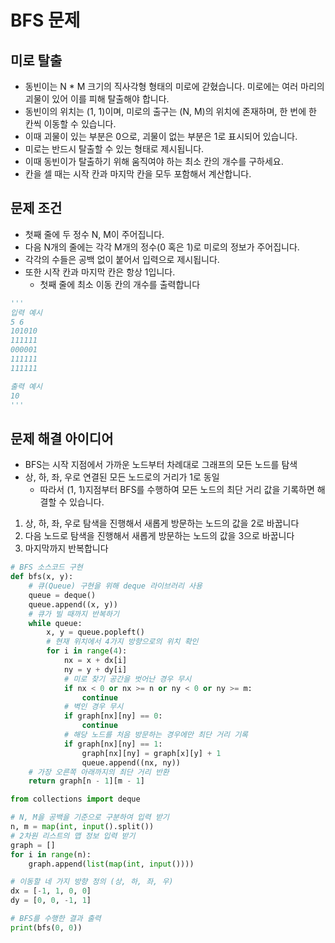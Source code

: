 # BFS 문제

## 미로 탈출

- 동빈이는 N * M 크기의 직사각형 형태의 미로에 갇혔습니다. 미로에는 여러 마리의 괴물이 있어 이를 피해 탈출해야 합니다.
- 동빈이의 위치는 (1, 1)이며, 미로의 출구는 (N, M)의 위치에 존재하며, 한 번에 한 칸씩 이동할 수 있습니다.
- 이때 괴물이 있는 부분은 0으로, 괴물이 없는 부분은 1로 표시되어 있습니다.
- 미로는 반드시 탈출할 수 있는 형태로 제시됩니다.
- 이때 동빈이가 탈출하기 위해 움직여야 하는 최소 칸의 개수를 구하세요.
- 칸을 셀 때는 시작 칸과 마지막 칸을 모두 포함해서 계산합니다.

## 문제 조건

- 첫째 줄에 두 정수 N, M이 주어집니다.
- 다음 N개의 줄에는 각각 M개의 정수(0 혹은 1)로 미로의 정보가 주어집니다.
- 각각의 수들은 공백 없이 붙어서 입력으로 제시됩니다.
- 또한 시작 칸과 마지막 칸은 항상 1입니다.
  - 첫째 줄에 최소 이동 칸의 개수를 출력합니다

```python
'''
입력 예시
5 6
101010
111111
000001
111111
111111

출력 예시
10
'''
```

## 문제 해결 아이디어

- BFS는 시작 지점에서 가까운 노드부터 차례대로 그래프의 모든 노드를 탐색
- 상, 하, 좌, 우로 연결된 모든 노드로의 거리가 1로 동일
  - 따라서 (1, 1)지점부터 BFS를 수행하여 모든 노드의 최단 거리 값을 기록하면 해결할 수 있습니다.

1. 상, 하, 좌, 우로 탐색을 진행해서 새롭게 방문하는 노드의 값을 2로 바꿉니다
2. 다음 노드로 탐색을 진행해서 새롭게 방문하는 노드의 값을 3으로 바꿉니다
3. 마지막까지 반복합니다

```python
# BFS 소스코드 구현
def bfs(x, y):
    # 큐(Queue) 구현을 위해 deque 라이브러리 사용
    queue = deque()
    queue.append((x, y))
    # 큐가 빌 때까지 반복하기
    while queue:
        x, y = queue.popleft()
        # 현재 위치에서 4가지 방향으로의 위치 확인
        for i in range(4):
            nx = x + dx[i]
            ny = y + dy[i]
            # 미로 찾기 공간을 벗어난 경우 무시
            if nx < 0 or nx >= n or ny < 0 or ny >= m:
                continue
            # 벽인 경우 무시
            if graph[nx][ny] == 0:
                continue
            # 해당 노드를 처음 방문하는 경우에만 최단 거리 기록
            if graph[nx][ny] == 1:
                graph[nx][ny] = graph[x][y] + 1
                queue.append((nx, ny))
    # 가장 오른쪽 아래까지의 최단 거리 반환
    return graph[n - 1][m - 1]

from collections import deque

# N, M을 공백을 기준으로 구분하여 입력 받기
n, m = map(int, input().split())
# 2차원 리스트의 맵 정보 입력 받기
graph = []
for i in range(n):
    graph.append(list(map(int, input())))

# 이동할 네 가지 방향 정의 (상, 하, 좌, 우)
dx = [-1, 1, 0, 0]
dy = [0, 0, -1, 1]

# BFS를 수행한 결과 출력
print(bfs(0, 0))
```

